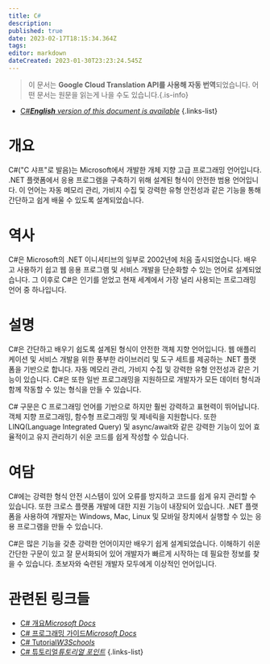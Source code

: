 ```yaml
---
title: C#
description: 
published: true
date: 2023-02-17T18:15:34.364Z
tags: 
editor: markdown
dateCreated: 2023-01-30T23:23:24.545Z
---
```


> 이 문서는 **Google Cloud Translation API를 사용해 자동 번역**되었습니다.
어떤 문서는 원문을 읽는게 나을 수도 있습니다.{.is-info}
- [C#***English** version of this document is available*](/en/Knowledge-base/Dictionary/c)
{.links-list}


# 개요

C\#("C 샤프"로 발음)는 Microsoft에서 개발한 개체 지향 고급 프로그래밍 언어입니다. .NET 플랫폼에서 응용 프로그램을 구축하기 위해 설계된 형식이 안전한 범용 언어입니다. 이 언어는 자동 메모리 관리, 가비지 수집 및 강력한 유형 안전성과 같은 기능을 통해 간단하고 쉽게 배울 수 있도록 설계되었습니다.

# 역사

C\#은 Microsoft의 .NET 이니셔티브의 일부로 2002년에 처음 출시되었습니다. 배우고 사용하기 쉽고 웹 응용 프로그램 및 서비스 개발을 단순화할 수 있는 언어로 설계되었습니다. 그 이후로 C\#은 인기를 얻었고 현재 세계에서 가장 널리 사용되는 프로그래밍 언어 중 하나입니다.

# 설명

C\#은 간단하고 배우기 쉽도록 설계된 형식이 안전한 객체 지향 언어입니다. 웹 애플리케이션 및 서비스 개발을 위한 풍부한 라이브러리 및 도구 세트를 제공하는 .NET 플랫폼을 기반으로 합니다. 자동 메모리 관리, 가비지 수집 및 강력한 유형 안전성과 같은 기능이 있습니다. C\#은 또한 일반 프로그래밍을 지원하므로 개발자가 모든 데이터 형식과 함께 작동할 수 있는 형식을 만들 수 있습니다.

C\# 구문은 C 프로그래밍 언어를 기반으로 하지만 훨씬 강력하고 표현력이 뛰어납니다. 객체 지향 프로그래밍, 함수형 프로그래밍 및 제네릭을 지원합니다. 또한 LINQ(Language Integrated Query) 및 async/await와 같은 강력한 기능이 있어 효율적이고 유지 관리하기 쉬운 코드를 쉽게 작성할 수 있습니다.

# 여담

C\#에는 강력한 형식 안전 시스템이 있어 오류를 방지하고 코드를 쉽게 유지 관리할 수 있습니다. 또한 크로스 플랫폼 개발에 대한 지원 기능이 내장되어 있습니다. .NET 플랫폼을 사용하여 개발자는 Windows, Mac, Linux 및 모바일 장치에서 실행할 수 있는 응용 프로그램을 만들 수 있습니다.

C\#은 많은 기능을 갖춘 강력한 언어이지만 배우기 쉽게 설계되었습니다. 이해하기 쉬운 간단한 구문이 있고 잘 문서화되어 있어 개발자가 빠르게 시작하는 데 필요한 정보를 찾을 수 있습니다. 초보자와 숙련된 개발자 모두에게 이상적인 언어입니다.

# 관련된 링크들

- [C# 개요*Microsoft Docs*](https://docs.microsoft.com/en-us/dotnet/csharp/)
- [C# 프로그래밍 가이드*Microsoft Docs*](https://docs.microsoft.com/en-us/dotnet/csharp/programming-guide/)
- [C# Tutorial*W3Schools*](https://www.w3schools.com/cs/default.asp)
- [C# 튜토리얼*튜토리얼 포인트*](https://www.tutorialspoint.com/csharp/)
{.links-list}